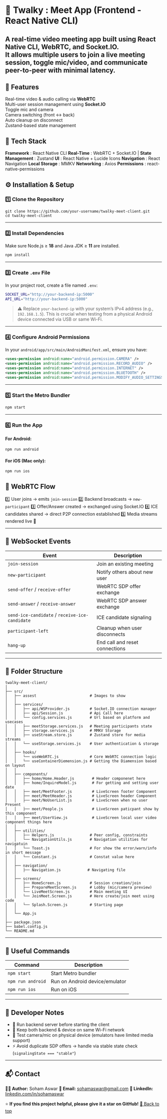 # 🎥 Twalky : Meet App (Frontend - React Native CLI)

A **real-time video meeting app** built using **React Native CLI**, **WebRTC**, and **Socket.IO**.  
It allows multiple users to join a live meeting session, toggle mic/video, and communicate peer-to-peer with minimal latency.
---

## 🚀 Features

Real-time video & audio calling via **WebRTC**  
Multi-user session management using **Socket.IO**  
Toggle mic and camera  
Camera switching (front ↔ back)  
Auto cleanup on disconnect  
Zustand-based state management  

## 🧩 Tech Stack


 **Framework** : React Native CLI 
 **Real-Time** : WebRTC + Socket.IO |
 **State Management** : Zustand 
 **UI** : React Native + Lucide Icons 
 **Navigation** : React Navigation 
 **Local Storage** : MMKV 
 **Networking** : Axios 
 **Permissions** : react-native-permissions 

## ⚙️ Installation & Setup

### 1️⃣ Clone the Repository
```
git clone https://github.com/your-username/twalky-meet-client.git
cd twalky-meet-client
````

---

### 2️⃣ Install Dependencies

Make sure Node.js ≥ **18** and Java JDK ≥ **11** are installed.

```bash
npm install
```

---

### 3️⃣ Create `.env` File

In your project root, create a file named `.env`:

```bash
SOCKET_URL="http://your-backend-ip:5000"
API_URL="http://your-backend-ip:5000"
```

> ⚠️ Replace `your-backend-ip` with your system’s IPv4 address (e.g., `192.168.1.5`).
> This is crucial when testing from a physical Android device connected via USB or same Wi-Fi.

---

### 4️⃣ Configure Android Permissions

In your `android/app/src/main/AndroidManifest.xml`, ensure you have:

```xml
<uses-permission android:name="android.permission.CAMERA" />
<uses-permission android:name="android.permission.RECORD_AUDIO" />
<uses-permission android:name="android.permission.INTERNET" />
<uses-permission android:name="android.permission.BLUETOOTH" />
<uses-permission android:name="android.permission.MODIFY_AUDIO_SETTINGS" />
```

---

### 5️⃣ Start the Metro Bundler

```bash
npm start
```

---

### 6️⃣ Run the App

#### For Android:

```bash
npm run android
```

#### For iOS (Mac only):

```bash
npm run ios
```


## 🧠 WebRTC Flow

1️⃣ User joins → emits `join-session`
2️⃣ Backend broadcasts → `new-participant`
3️⃣ Offer/Answer created → exchanged using Socket.IO
4️⃣ ICE candidates shared → direct P2P connection established
5️⃣ Media streams rendered live 🎥

---

## 🔌 WebSocket Events

| Event                                          | Description                    |
| ---------------------------------------------- | ------------------------------ |
| `join-session`                                 | Join an existing meeting       |
| `new-participant`                              | Notify others about new user   |
| `send-offer` / `receive-offer`                 | WebRTC SDP offer exchange      |
| `send-answer` / `receive-answer`               | WebRTC SDP answer exchange     |
| `send-ice-candidate` / `receive-ice-candidate` | ICE candidate signaling        |
| `participant-left`                             | Cleanup when user disconnects  |
| `hang-up`                                      | End call and reset connections |

---

## 🧱 Folder Structure

```
twalky-meet-client/
│
├── src/
│   ├── assest                        # Images to show 
│   │
│   ├── services/
│   │   ├── api/WSProvider.js         # Socket.IO connection manager
│   │   ├── api/Session.js            # Api Call here 
│   │   └── config.services.js        # Url based on platform and usecases
│   │   ├── meetStorage.services.js   # Meeting participants state
│   │   ├── storage.services.js       # MMKV Storage
│   │   ├── useStream.store.js        # Zustand store for media streams
│   │   └── useStorage.services.js    # User authentication & storage
│   │
│   ├── hooks/
│   │   └── useWebRTC.js              # Core WebRTC connection logic
│   │   └── useContainerDiemension.js # Getting the Diamension based on layout
│   │
│   ├── components/
│   │   ├── home/Home.Header.js        # Header componenet here
│   │   ├── home/InquireModel.js       # For getting and setting user date
│   │   ├── meet/MeetFooter.js         # LiveScreen footer Component
│   │   ├── meet/MeetHeader.js         # LiveScreen header Component
│   │   ├── meet/NoUserList.js         # LiveScreen when no user Present
│   │   ├── meet/People.js             # LiveScreen paticpant show by this component
│   │   ├── meet/UserView.js           # LiveScreen local user video component things here
│   │
│   ├── utilities/
│   │   ├── Helpers.js                # Peer config, constraints
│   │   └── NavigationUtils.js        # Navigation utilities for navigatuin
│   │   └── Toast.js                  # For show the error/warn/info in short message
│   │   └── Constant.js               # Constat value here
│   │
│   ├── navigation/
│   │   ├── Navigation.js            # Navigating file
│   │
│   ├── screens/
│   │   ├── HomeScreen.js             # Session creation/join
│   │   ├── PrepareMeetScreen.js      # Lobby (mic/camera preview)
│   │   └── LiveMeetScreen.js         # Main meeting UI
│   │   └── JoinMeet.Screen.js        # Here create/join meet using code 
│   │   └── Splash.Screen.js          # Starting page
│   │
│   └── App.js
│
├── package.json
├── babel.config.js
└── README.md
```
---

## 🧰 Useful Commands

| Command           | Description                    |
| ----------------- | ------------------------------ |
| `npm start`       | Start Metro bundler            |
| `npm run android` | Run on Android device/emulator |
| `npm run ios`     | Run on iOS                     |

---

## 🧠 Developer Notes

* 🧩 Run backend server before starting the client
* 📶 Keep both backend & device on same Wi-Fi network
* 🎥 Test camera/mic on physical device (emulators have limited media support)
* ⚡ Avoid duplicate SDP offers → handle via stable state check (`signalingState === "stable"`)
---

## 📬 Contact

**👩‍💻 Author:** Soham Aswar
**📧 Email:** [sohamaswar@gmail.com](mailto:sohamaswar@gmail.com)
**🔗 LinkedIn:** [linkedin.com/in/sohamaswar](https://www.google.com/url?sa=t&rct=j&q=&esrc=s&source=web&cd=&cad=rja&uact=8&ved=2ahUKEwiu_OOsjcyQAxX0YfUHHVMJO7AQFnoECBsQAQ&url=https%3A%2F%2Fin.linkedin.com%2Fin%2Fsoham-aswar-18376b22a%3Ftrk%3Dpublic_profile_browsemap&usg=AOvVaw0ivsKXXKueS298YG0EHdQv&opi=89978449)


⭐ **If you find this project helpful, please give it a star on GitHub!** [🔼 Back to top](#top)


